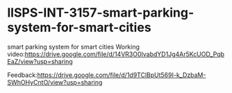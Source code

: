 # llSPS-INT-3157-smart-parking-system-for-smart-cities
smart parking system for smart cities
Working video:https://drive.google.com/file/d/14VR3O0IvabdYD1Jg4Ar5KcUOD_PqbEaZ/view?usp=sharing


Feedback:https://drive.google.com/file/d/1d9TClBpUt569I-k_DzbaM-SWhOHyCntO/view?usp=sharing
